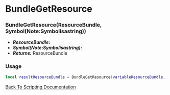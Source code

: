 # BundleGetResource

### BundleGetResource(ResourceBundle, Symbol(Note:Symbolisastring))
- ***ResourceBundle:*** 
- ***Symbol(Note:Symbolisastring):*** 
- ***Returns:*** ResourceBundle

### Usage

```Lua
local resultResourceBundle = BundleGetResource(variableResourceBundle, variableSymbol(Note:Symbolisastring))
```


[Back To Scripting Documentation](../README.md)
